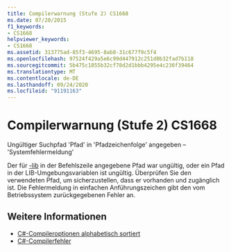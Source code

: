 ```yaml
---
title: Compilerwarnung (Stufe 2) CS1668
ms.date: 07/20/2015
f1_keywords:
- CS1668
helpviewer_keywords:
- CS1668
ms.assetid: 313775ad-85f3-4695-8ab8-31c677f9c5f4
ms.openlocfilehash: 97524f429a5e6c99d447912c251d0b32fad7b118
ms.sourcegitcommit: 5b475c1855b32cf78d2d1bbb4295e4c236f39464
ms.translationtype: MT
ms.contentlocale: de-DE
ms.lasthandoff: 09/24/2020
ms.locfileid: "91191163"
---
```

# <a name="compiler-warning-level-2-cs1668"></a>Compilerwarnung (Stufe 2) CS1668

Ungültiger Suchpfad 'Pfad' in 'Pfadzeichenfolge' angegeben – 'Systemfehlermeldung'  
  
 Der für [-lib](../language-reference/compiler-options/lib-compiler-option.md) in der Befehlszeile angegebene Pfad war ungültig, oder ein Pfad in der LIB-Umgebungsvariablen ist ungültig. Überprüfen Sie den verwendeten Pfad, um sicherzustellen, dass er vorhanden und zugänglich ist. Die Fehlermeldung in einfachen Anführungszeichen gibt den vom Betriebssystem zurückgegebenen Fehler an.  
  
## <a name="see-also"></a>Weitere Informationen

- [C#-Compileroptionen alphabetisch sortiert](../language-reference/compiler-options/listed-alphabetically.md)
- [C#-Compilerfehler](../language-reference/compiler-messages/index.md)
